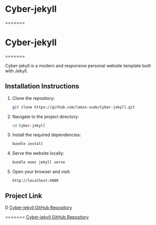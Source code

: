 # Cyber-jekyll

=======
# Cyber-jekyll
=======


Cyber-jekyll is a modern and responsive personal website template built with Jekyll.

## Installation Instructions

1. Clone the repository:
   ```bash
   git clone https://github.com/lamin-sudo/Cyber-jekyll.git
   ```

2. Navigate to the project directory:
   ```bash
   cd Cyber-jekyll
   ```

3. Install the required dependencies:
   ```bash
   bundle install
   ```

4. Serve the website locally:
   ```bash
   bundle exec jekyll serve
   ```

5. Open your browser and visit:
   ```
   http://localhost:4000
   ```

## Project Link

D
[Cyber-jekyll GitHub Repository](https://github.com/lamin-sudo/Cyber-jekyll.git)

=======
[Cyber-jekyll GitHub Repository](https://github.com/lamin-sudo/Cyber-jekyll.git)


